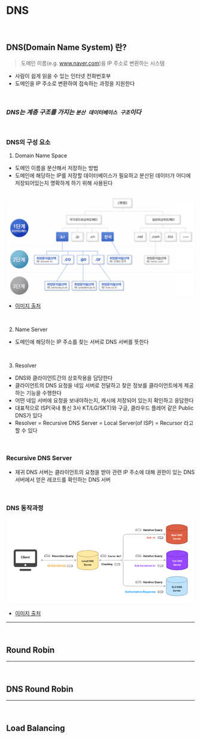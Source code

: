 # DNS

<br>

## DNS(Domain Name System) 란?
> 도메인 이름(e.g. www.naver.com)을 IP 주소로 변환하는 시스템 

 - 사람이 쉽게 읽을 수 있는 인터넷 전화번호부
 - 도메인을 IP 주소로 변환하여 접속하는 과정을 지원한다

<br>

### ***DNS는 계층 구조를 가지는 `분산 데이터베이스 구조`이다***

<br>

### DNS의 구성 요소

1. Domain Name Space
 - 도메인 이름을 분산해서 저장하는 방법
 - 도메인에 해당하는 IP를 저장할 데이터베이스가 필요하고 분산된 데이터가 어디에 저장되어있는지 명확하게 하기 위해 사용된다

<br>

<img src = "./images/DNS/Namespace.png" width = 600>
 
 - [이미지 출처](https://xn--3e0bx5euxnjje69i70af08bea817g.xn--3e0b707e/jsp/resources/dns/dnsInfo.jsp)

<br>

2. Name Server
 - 도메인에 해당하는 IP 주소를 찾는 서버로 DNS 서버를 뜻한다 

<br>

3. Resolver
 - DNS와 클라이언트간의 상호작용을 담당한다
 - 클라이언트의 DNS 요청을 네임 서버로 전달하고 찾은 정보를 클라이언트에게 제공하는 기능을 수행한다
 - 어떤 네임 서버에 요청을 보내야하는지, 캐시에 저장되어 있는지 확인하고 응답한다
 - 대표적으로 ISP(국내 통신 3사 KT/LG/SKT)와 구글, 클라우드 플레어 같은 Public DNS가 있다
 - Resolver = Recursive DNS Server = Local Server(of ISP) = Recursor 라고 할 수 있다

<br>

### Recursive DNS Server
 - 재귀 DNS 서버는 클라이언트의 요청을 받아 관련 IP 주소에 대해 권한이 있는 DNS 서버에서 얻은 레코드를 확인하는 DNS 서버



<br>

### DNS 동작과정

<img src = "./images/DNS/DNS.png" width = 700>

- [이미지 출처](https://hanamon.kr/dns%EB%9E%80-%EB%8F%84%EB%A9%94%EC%9D%B8-%EB%84%A4%EC%9E%84-%EC%8B%9C%EC%8A%A4%ED%85%9C-%EA%B0%9C%EB%85%90%EB%B6%80%ED%84%B0-%EC%9E%91%EB%8F%99-%EB%B0%A9%EC%8B%9D%EA%B9%8C%EC%A7%80/)

---
<br>

## Round Robin


---
<br>

## DNS Round Robin


---
<br>

## Load Balancing